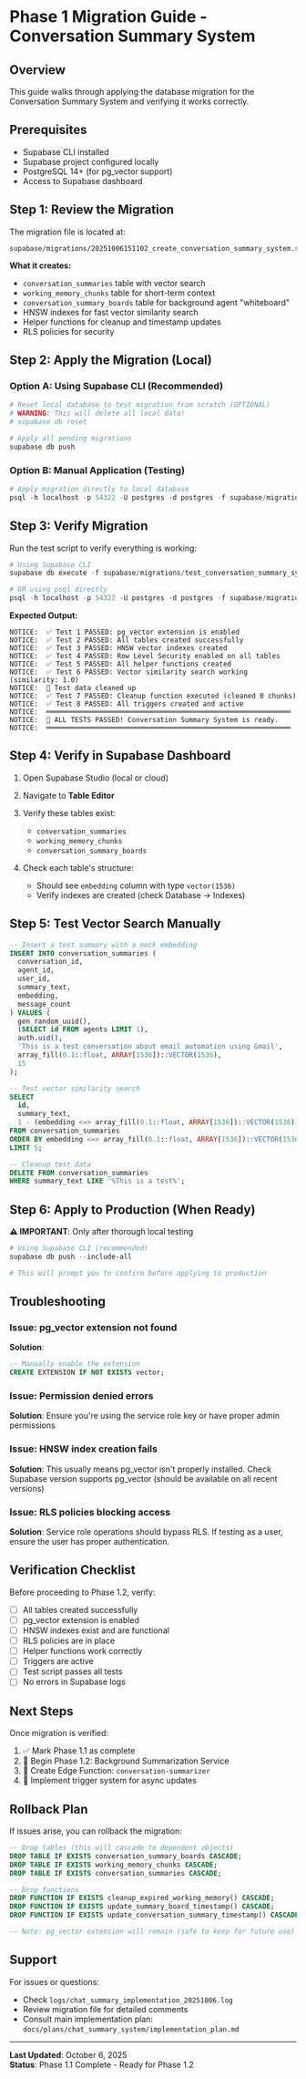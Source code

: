 # Phase 1 Migration Guide - Conversation Summary System

## Overview

This guide walks through applying the database migration for the Conversation Summary System and verifying it works correctly.

## Prerequisites

- Supabase CLI installed
- Supabase project configured locally
- PostgreSQL 14+ (for pg_vector support)
- Access to Supabase dashboard

## Step 1: Review the Migration

The migration file is located at:
```
supabase/migrations/20251006151102_create_conversation_summary_system.sql
```

**What it creates:**
- `conversation_summaries` table with vector search
- `working_memory_chunks` table for short-term context
- `conversation_summary_boards` table for background agent "whiteboard"
- HNSW indexes for fast vector similarity search
- Helper functions for cleanup and timestamp updates
- RLS policies for security

## Step 2: Apply the Migration (Local)

### Option A: Using Supabase CLI (Recommended)

```powershell
# Reset local database to test migration from scratch (OPTIONAL)
# WARNING: This will delete all local data!
# supabase db reset

# Apply all pending migrations
supabase db push
```

### Option B: Manual Application (Testing)

```powershell
# Apply migration directly to local database
psql -h localhost -p 54322 -U postgres -d postgres -f supabase/migrations/20251006151102_create_conversation_summary_system.sql
```

## Step 3: Verify Migration

Run the test script to verify everything is working:

```powershell
# Using Supabase CLI
supabase db execute -f supabase/migrations/test_conversation_summary_system.sql

# OR using psql directly
psql -h localhost -p 54322 -U postgres -d postgres -f supabase/migrations/test_conversation_summary_system.sql
```

**Expected Output:**
```
NOTICE:  ✅ Test 1 PASSED: pg_vector extension is enabled
NOTICE:  ✅ Test 2 PASSED: All tables created successfully
NOTICE:  ✅ Test 3 PASSED: HNSW vector indexes created
NOTICE:  ✅ Test 4 PASSED: Row Level Security enabled on all tables
NOTICE:  ✅ Test 5 PASSED: All helper functions created
NOTICE:  ✅ Test 6 PASSED: Vector similarity search working (similarity: 1.0)
NOTICE:  🧹 Test data cleaned up
NOTICE:  ✅ Test 7 PASSED: Cleanup function executed (cleaned 0 chunks)
NOTICE:  ✅ Test 8 PASSED: All triggers created and active
NOTICE:  ════════════════════════════════════════════════════════════
NOTICE:  🎉 ALL TESTS PASSED! Conversation Summary System is ready.
NOTICE:  ════════════════════════════════════════════════════════════
```

## Step 4: Verify in Supabase Dashboard

1. Open Supabase Studio (local or cloud)
2. Navigate to **Table Editor**
3. Verify these tables exist:
   - `conversation_summaries`
   - `working_memory_chunks`
   - `conversation_summary_boards`

4. Check each table's structure:
   - Should see `embedding` column with type `vector(1536)`
   - Verify indexes are created (check Database → Indexes)

## Step 5: Test Vector Search Manually

```sql
-- Insert a test summary with a mock embedding
INSERT INTO conversation_summaries (
  conversation_id,
  agent_id,
  user_id,
  summary_text,
  embedding,
  message_count
) VALUES (
  gen_random_uuid(),
  (SELECT id FROM agents LIMIT 1),
  auth.uid(),
  'This is a test conversation about email automation using Gmail',
  array_fill(0.1::float, ARRAY[1536])::VECTOR(1536),
  15
);

-- Test vector similarity search
SELECT 
  id,
  summary_text,
  1 - (embedding <=> array_fill(0.1::float, ARRAY[1536])::VECTOR(1536)) AS similarity
FROM conversation_summaries
ORDER BY embedding <=> array_fill(0.1::float, ARRAY[1536])::VECTOR(1536)
LIMIT 5;

-- Cleanup test data
DELETE FROM conversation_summaries 
WHERE summary_text LIKE '%This is a test%';
```

## Step 6: Apply to Production (When Ready)

**⚠️ IMPORTANT**: Only after thorough local testing

```powershell
# Using Supabase CLI (recommended)
supabase db push --include-all

# This will prompt you to confirm before applying to production
```

## Troubleshooting

### Issue: pg_vector extension not found

**Solution**:
```sql
-- Manually enable the extension
CREATE EXTENSION IF NOT EXISTS vector;
```

### Issue: Permission denied errors

**Solution**: Ensure you're using the service role key or have proper admin permissions

### Issue: HNSW index creation fails

**Solution**: This usually means pg_vector isn't properly installed. Check Supabase version supports pg_vector (should be available on all recent versions)

### Issue: RLS policies blocking access

**Solution**: Service role operations should bypass RLS. If testing as a user, ensure the user has proper authentication.

## Verification Checklist

Before proceeding to Phase 1.2, verify:

- [ ] All tables created successfully
- [ ] pg_vector extension is enabled
- [ ] HNSW indexes exist and are functional
- [ ] RLS policies are in place
- [ ] Helper functions work correctly
- [ ] Triggers are active
- [ ] Test script passes all tests
- [ ] No errors in Supabase logs

## Next Steps

Once migration is verified:

1. ✅ Mark Phase 1.1 as complete
2. 🔄 Begin Phase 1.2: Background Summarization Service
3. 🔄 Create Edge Function: `conversation-summarizer`
4. 🔄 Implement trigger system for async updates

## Rollback Plan

If issues arise, you can rollback the migration:

```sql
-- Drop tables (this will cascade to dependent objects)
DROP TABLE IF EXISTS conversation_summary_boards CASCADE;
DROP TABLE IF EXISTS working_memory_chunks CASCADE;
DROP TABLE IF EXISTS conversation_summaries CASCADE;

-- Drop functions
DROP FUNCTION IF EXISTS cleanup_expired_working_memory() CASCADE;
DROP FUNCTION IF EXISTS update_summary_board_timestamp() CASCADE;
DROP FUNCTION IF EXISTS update_conversation_summary_timestamp() CASCADE;

-- Note: pg_vector extension will remain (safe to keep for future use)
```

## Support

For issues or questions:
- Check `logs/chat_summary_implementation_20251006.log`
- Review migration file for detailed comments
- Consult main implementation plan: `docs/plans/chat_summary_system/implementation_plan.md`

---

**Last Updated**: October 6, 2025  
**Status**: Phase 1.1 Complete - Ready for Phase 1.2

